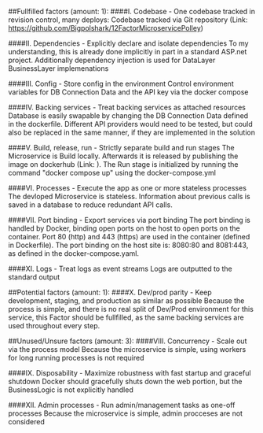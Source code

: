 ﻿##Fullfilled factors (amount: 1):
####I. Codebase - One codebase tracked in revision control, many deploys:
Codebase tracked via Git repository (Link: https://github.com/Bigpolshark/12FactorMicroservicePolley)

####II. Dependencies - Explicitly declare and isolate dependencies
To my understanding, this is already done implicitly in part in a standard ASP.net project. Additionally dependency injection is used for DataLayer 
BusinessLayer implemenations

####III. Config - Store config in the environment
Control environment variables for DB Connection Data and the API key via the docker compose

####IV. Backing services - Treat backing services as attached resources
Database is easily swapable by changing the DB Connection Data defined in the dockerfile. Different API  providers would need to be tested, 
but could also be replaced in the same manner, if they are implemented in the solution

####V. Build, release, run - Strictly separate build and run stages
The Microservice is Build locally. Afterwards it is released by publishing the image on dockerhub (Link: ). The Run stage is initialized by 
running the command "docker compose up" using the docker-compose.yml

####VI. Processes - Execute the app as one or more stateless processes
The devloped Microservice is stateless. Information about previous calls is saved in a database to reduce redundant API calls.

####VII. Port binding - Export services via port binding
The port binding is handled by Docker, binding open ports on the host to open ports on the container. Port 80 (http) and 443 (https) are used in the 
container (defined in Dockerfile). The port binding on the host site is: 8080:80 and 8081:443, as defined in the docker-compose.yaml.

####XI. Logs - Treat logs as event streams
Logs are outputted to the standard output


##Potential factors (amount: 1):
####X. Dev/prod parity - Keep development, staging, and production as similar as possible
Because the process is simple, and there is no real split of Dev/Prod environment for this service, this Factor should be fullfilled, as the same 
backing services are used throughout every step.


##Unused/Unsure factors (amount: 3):
####VIII. Concurrency - Scale out via the process model
Because the microservice is simple, using workers for long running processes is not required

####IX. Disposability - Maximize robustness with fast startup and graceful shutdown
Docker should gracefully shuts down the web portion, but the BusinessLogic is not explicitly handled 

####XII. Admin processes - Run admin/management tasks as one-off processes
Because the microservice is simple, admin procceses are not considered















